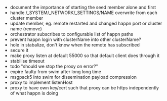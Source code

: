 * document the importance of starting the seed member alone and first
* handle /_SYSTEM/_NETWORK/_SETTINGS/NAME overwrite from each cluster member
* update member, eg. remote restarted and changed happn port or cluster name (remove)
* orchestrator subscribes to configurable list of happn paths
* prevent happn login with clusterName into other clusterName?
* hole in stabalize, don't know when the remote has subscribed
* secure it
* make proxy listen at default 55000 so that default client does through it
* stabilise timeout
* todo "should we stop the proxy on error?"
* expire faulty from swim after long long time
* msgpack5 into swim for dissemination payload compression
* proxy to implement listenHost
* proxy to have own key/cert such that proxy can be https independently of what happn is doing
